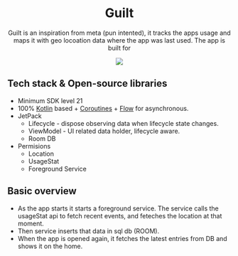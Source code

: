 <h1 align="center">Guilt</h1>
<p align="center">  
Guilt is an inspiration from meta (pun intented), it tracks the apps usage and maps it with geo locoation data where the app was last used. The app is built for 
</p>

<p align="center">
<img src="https://user-images.githubusercontent.com/42716731/185765736-3baeb29a-efa3-43a6-8410-9a509503f313.png")
" />
</p>

## Tech stack & Open-source libraries
- Minimum SDK level 21
- 100% [Kotlin](https://kotlinlang.org/) based + [Coroutines](https://github.com/Kotlin/kotlinx.coroutines) + [Flow](https://kotlin.github.io/kotlinx.coroutines/kotlinx-coroutines-core/kotlinx.coroutines.flow/) for asynchronous.
- JetPack
  - Lifecycle - dispose observing data when lifecycle state changes.
  - ViewModel - UI related data holder, lifecycle aware.
  - Room DB
- Permisions
  - Location
  - UsageStat
  - Foreground Service
  
  
## Basic overview
- As the app starts it starts a foreground service. The service calls the usageStat api to fetch recent events, and feteches the location at that moment. 
- Then service inserts that data in sql db (ROOM).
- When the app is opened again, it fetches the latest entries from DB and shows it on the home.

